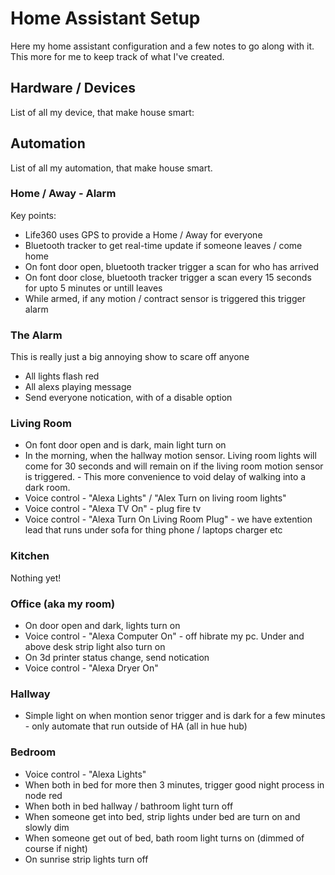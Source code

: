 # Home Assistant Setup 
Here my home assistant configuration and a few notes to go along with it. This more for me to keep track of what I've created.

## Hardware / Devices
List of all my device, that make house smart:

## Automation
List of all my automation, that make house smart. 

### Home / Away - Alarm
Key points: 
* Life360 uses GPS to provide a Home / Away for everyone
* Bluetooth tracker to get real-time update if someone leaves / come home
* On font door open, bluetooth tracker trigger a scan for who has arrived
* On font door close, bluetooth tracker trigger a scan every 15 seconds for upto 5 minutes or untill leaves
* While armed, if any motion / contract sensor is triggered this trigger alarm

### The Alarm
This is really just a big annoying show to scare off anyone
* All lights flash red
* All alexs playing message
* Send everyone notication, with of a disable option

### Living Room
* On font door open and is dark, main light turn on
* In the morning, when the hallway motion sensor. Living room lights will come for 30 seconds and will remain on if the living room motion sensor is triggered. - This more convenience to void delay of walking into a dark room.
* Voice control - "Alexa Lights" / "Alex Turn on living room lights"
* Voice control - "Alexa TV On" - plug fire tv
* Voice control - "Alexa Turn On Living Room Plug" - we have extention lead that runs under sofa for thing phone / laptops charger etc

### Kitchen
Nothing yet! 

### Office (aka my room)
* On door open and dark, lights turn on 
* Voice control - "Alexa Computer On" - off hibrate my pc. Under and above desk strip light also turn on
* On 3d printer status change, send notication
* Voice control - "Alexa Dryer On"

### Hallway
* Simple light on when montion senor trigger and is dark for a few minutes - only automate that run outside of HA (all in hue hub)

### Bedroom
* Voice control - "Alexa Lights"
* When both in bed for more then 3 minutes, trigger good night process in node red
* When both in bed hallway / bathroom light turn off
* When someone get into bed, strip lights under bed are turn on and slowly dim
* When someone get out of bed, bath room light turns on (dimmed of course if night)
* On sunrise strip lights turn off



